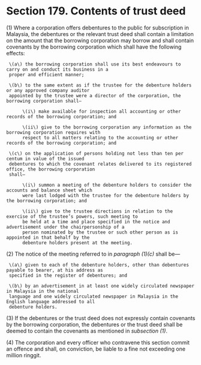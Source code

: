 # Section 179. Contents of trust deed

\(1\) Where a corporation offers debentures to the public for subscription in Malaysia, the debentures or the relevant trust deed shall contain a limitation on the amount that the borrowing corporation may borrow and shall contain covenants by the borrowing corporation which shall have the following effects:

     \(a\) the borrowing corporation shall use its best endeavours to carry on and conduct its business in a  
     proper and efficient manner;

     \(b\) to the same extent as if the trustee for the debenture holders or any approved company auditor  
     appointed by the trustee were a director of the corporation, the borrowing corporation shall—

          \(i\) make available for inspection all accounting or other records of the borrowing corporation; and

          \(ii\) give to the borrowing corporation any information as the borrowing corporation requires with  
          respect to all matters relating to the accounting or other records of the borrowing corporation; and

     \(c\) on the application of persons holding not less than ten per centum in value of the issued  
     debentures to which the covenant relates delivered to its registered office, the borrowing corporation  
     shall—

          \(i\) summon a meeting of the debenture holders to consider the accounts and balance sheet which  
          were last lodged with the trustee for the debenture holders by the borrowing corporation; and

          \(ii\) give to the trustee directions in relation to the exercise of the trustee’s powers, such meeting to  
          be held at a time and place specified in the notice and advertisement under the chairpersonship of a  
          person nominated by the trustee or such other person as is appointed in that behalf by the  
          debenture holders present at the meeting.

\(2\) The notice of the meeting referred to in _paragraph \(1\)\(c\)_ shall be—

     \(a\) given to each of the debenture holders, other than debentures payable to bearer, at his address as  
     specified in the register of debentures; and

     \(b\) by an advertisement in at least one widely circulated newspaper in Malaysia in the national  
     language and one widely circulated newspaper in Malaysia in the English language addressed to all  
     debenture holders.

\(3\) If the debentures or the trust deed does not expressly contain covenants by the borrowing corporation, the debentures or the trust deed shall be deemed to contain the covenants as mentioned in _subsection \(1\)_.

\(4\) The corporation and every officer who contravene this section commit an offence and shall, on conviction, be liable to a fine not exceeding one million ringgit.



           

